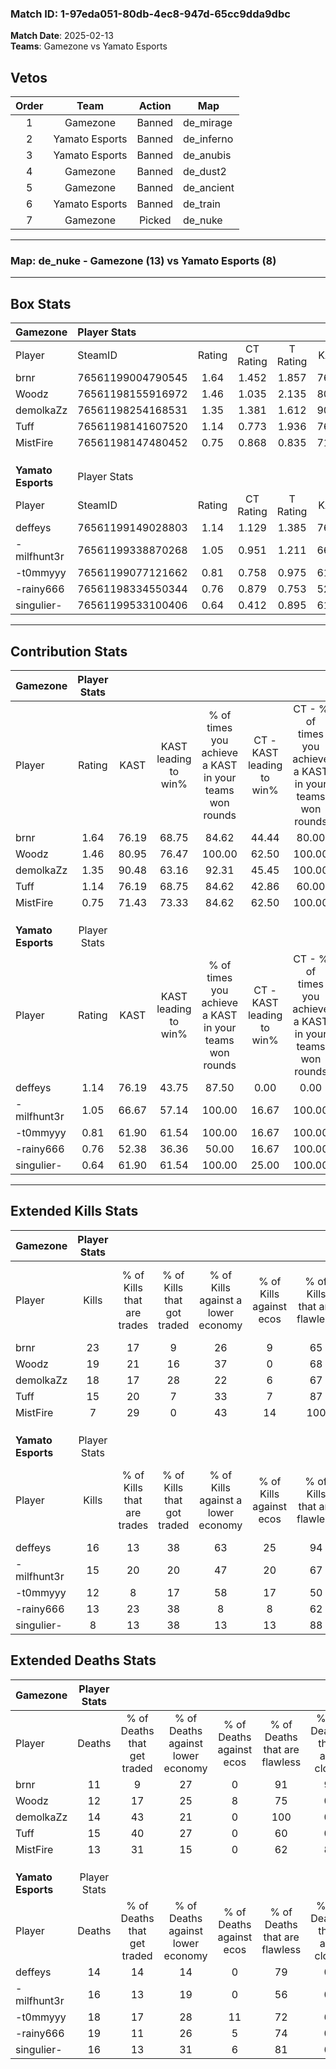 ### Match ID: 1-97eda051-80db-4ec8-947d-65cc9dda9dbc  
**Match Date**: 2025-02-13  
**Teams**: Gamezone vs Yamato Esports  

## Vetos  

| Order | Team | Action | Map |
| :---: | :--: | :----: | --- |
| 1 | Gamezone | Banned | de_mirage |
| 2 | Yamato Esports | Banned | de_inferno |
| 3 | Yamato Esports | Banned | de_anubis |
| 4 | Gamezone | Banned | de_dust2 |
| 5 | Gamezone | Banned | de_ancient |
| 6 | Yamato Esports | Banned | de_train |
| 7 | Gamezone | Picked | de_nuke |

---  

### **Map**: de_nuke - Gamezone (13) vs Yamato Esports (8)  
---  

## Box Stats  

| **Gamezone**       | Player Stats      |        |           |          |       |       |       |         |        |      |     |
| :- | :- | :-: | :-: | :-: | :-: | :-: | :-: | :-: | :-: | :-: | :-: |
| Player             | SteamID           | Rating | CT Rating | T Rating | KAST  |  ADR  | Kills | Assists | Deaths | K/D  | HS% |
| brnr               | 76561199004790545 |  1.64  |   1.452   |  1.857   | 76.19 | 103.7 |  23   |    5    |   11   | 2.09 | 47  |
| Woodz              | 76561198155916972 |  1.46  |   1.035   |  2.135   | 80.95 | 97.4  |  19   |    3    |   12   | 1.58 | 15  |
| demolkaZz          | 76561198254168531 |  1.35  |   1.381   |  1.612   | 90.48 | 72.2  |  18   |    3    |   14   | 1.29 | 55  |
| Tuff               | 76561198141607520 |  1.14  |   0.773   |  1.936   | 76.19 | 81.8  |  15   |    6    |   15   | 1.00 | 60  |
| MistFire           | 76561198147480452 |  0.75  |   0.868   |  0.835   | 71.43 | 58.6  |   7   |    5    |   13   | 0.54 | 57  |
|                    |                   |        |           |          |       |       |       |         |        |      |     |
|                    |                   |        |           |          |       |       |       |         |        |      |     |
|                    |                   |        |           |          |       |       |       |         |        |      |     |
| **Yamato Esports** | Player Stats      |        |           |          |       |       |       |         |        |      |     |
| Player             | SteamID           | Rating | CT Rating | T Rating | KAST  |  ADR  | Kills | Assists | Deaths | K/D  | HS% |
| deffeys            | 76561199149028803 |  1.14  |   1.129   |  1.385   | 76.19 | 66.2  |  16   |    2    |   14   | 1.14 | 25  |
| -milfhunt3r        | 76561199338870268 |  1.05  |   0.951   |  1.211   | 66.67 | 82.0  |  15   |    5    |   16   | 0.94 | 53  |
| -t0mmyyy           | 76561199077121662 |  0.81  |   0.758   |  0.975   | 61.90 | 71.0  |  12   |    6    |   18   | 0.67 | 75  |
| -rainy666          | 76561198334550344 |  0.76  |   0.879   |  0.753   | 52.38 | 77.9  |  13   |    2    |   19   | 0.68 | 53  |
| singulier-         | 76561199533100406 |  0.64  |   0.412   |  0.895   | 61.90 | 56.2  |   8   |    4    |   16   | 0.50 | 62  |
---  

## Contribution Stats  

| **Gamezone**       | Player Stats |       |                      |                                                        |                           |                                                             |                          |                                                            |
| :- | :-: | :-: | :-: | :-: | :-: | :-: | :-: | :-: |
| Player             |    Rating    | KAST  | KAST leading to win% | % of times you achieve a KAST in your teams won rounds | CT - KAST leading to win% | CT - % of times you achieve a KAST in your teams won rounds | T - KAST leading to win% | T - % of times you achieve a KAST in your teams won rounds |
| brnr               |     1.64     | 76.19 |        68.75         |                         84.62                          |           44.44           |                            80.00                            |          100.00          |                           87.50                            |
| Woodz              |     1.46     | 80.95 |        76.47         |                         100.00                         |           62.50           |                           100.00                            |          88.89           |                           100.00                           |
| demolkaZz          |     1.35     | 90.48 |        63.16         |                         92.31                          |           45.45           |                           100.00                            |          87.50           |                           87.50                            |
| Tuff               |     1.14     | 76.19 |        68.75         |                         84.62                          |           42.86           |                            60.00                            |          88.89           |                           100.00                           |
| MistFire           |     0.75     | 71.43 |        73.33         |                         84.62                          |           62.50           |                           100.00                            |          85.71           |                           75.00                            |
|                    |              |       |                      |                                                        |                           |                                                             |                          |                                                            |
|                    |              |       |                      |                                                        |                           |                                                             |                          |                                                            |
|                    |              |       |                      |                                                        |                           |                                                             |                          |                                                            |
| **Yamato Esports** | Player Stats |       |                      |                                                        |                           |                                                             |                          |                                                            |
| Player             |    Rating    | KAST  | KAST leading to win% | % of times you achieve a KAST in your teams won rounds | CT - KAST leading to win% | CT - % of times you achieve a KAST in your teams won rounds | T - KAST leading to win% | T - % of times you achieve a KAST in your teams won rounds |
| deffeys            |     1.14     | 76.19 |        43.75         |                         87.50                          |           0.00            |                            0.00                             |          77.78           |                           100.00                           |
| -milfhunt3r        |     1.05     | 66.67 |        57.14         |                         100.00                         |           16.67           |                           100.00                            |          87.50           |                           100.00                           |
| -t0mmyyy           |     0.81     | 61.90 |        61.54         |                         100.00                         |           16.67           |                           100.00                            |          100.00          |                           100.00                           |
| -rainy666          |     0.76     | 52.38 |        36.36         |                         50.00                          |           16.67           |                           100.00                            |          60.00           |                           42.86                            |
| singulier-         |     0.64     | 61.90 |        61.54         |                         100.00                         |           25.00           |                           100.00                            |          77.78           |                           100.00                           |
---  

## Extended Kills Stats  

| **Gamezone**       | Player Stats |                            |                            |                                    |                         |                              |                                 |                                       |                    |           |
| :- | :-: | :-: | :-: | :-: | :-: | :-: | :-: | :-: | :-: | :-: |
| Player             |    Kills     | % of Kills that are trades | % of Kills that got traded | % of Kills against a lower economy | % of Kills against ecos | % of Kills that are flawless | % of Kills that are close duels | % of Kills that are assisted by flash | Pistol Round Kills | AWP Kills |
| brnr               |      23      |             17             |             9              |                 26                 |            9            |              65              |                4                |                   0                   |         1          |     5     |
| Woodz              |      19      |             21             |             16             |                 37                 |            0            |              68              |                0                |                   0                   |         12         |     0     |
| demolkaZz          |      18      |             17             |             28             |                 22                 |            6            |              67              |                6                |                   6                   |         2          |     3     |
| Tuff               |      15      |             20             |             7              |                 33                 |            7            |              87              |                0                |                   0                   |         0          |     1     |
| MistFire           |      7       |             29             |             0              |                 43                 |           14            |             100              |                0                |                   0                   |         0          |     1     |
|                    |              |                            |                            |                                    |                         |                              |                                 |                                       |                    |           |
|                    |              |                            |                            |                                    |                         |                              |                                 |                                       |                    |           |
|                    |              |                            |                            |                                    |                         |                              |                                 |                                       |                    |           |
| **Yamato Esports** | Player Stats |                            |                            |                                    |                         |                              |                                 |                                       |                    |           |
| Player             |    Kills     | % of Kills that are trades | % of Kills that got traded | % of Kills against a lower economy | % of Kills against ecos | % of Kills that are flawless | % of Kills that are close duels | % of Kills that are assisted by flash | Pistol Round Kills | AWP Kills |
| deffeys            |      16      |             13             |             38             |                 63                 |           25            |              94              |                0                |                   0                   |         7          |     2     |
| -milfhunt3r        |      15      |             20             |             20             |                 47                 |           20            |              67              |                7                |                   0                   |         0          |     1     |
| -t0mmyyy           |      12      |             8              |             17             |                 58                 |           17            |              50              |                8                |                   0                   |         1          |     0     |
| -rainy666          |      13      |             23             |             38             |                 8                  |            8            |              62              |                0                |                   0                   |         0          |     3     |
| singulier-         |      8       |             13             |             38             |                 13                 |           13            |              88              |                0                |                   0                   |         0          |     0     |
## Extended Deaths Stats  

| **Gamezone**       | Player Stats |                             |                                   |                          |                               |                            |                           |               |
| :- | :-: | :-: | :-: | :-: | :-: | :-: | :-: | :-: |
| Player             |    Deaths    | % of Deaths that get traded | % of Deaths against lower economy | % of Deaths against ecos | % of Deaths that are flawless | % of Deaths that are close | % of Deaths while blinded | Deaths to AWP |
| brnr               |      11      |              9              |                27                 |            0             |              91               |             9              |             0             |       1       |
| Woodz              |      12      |             17              |                25                 |            8             |              75               |             0              |             0             |       0       |
| demolkaZz          |      14      |             43              |                21                 |            0             |              100              |             0              |             0             |       1       |
| Tuff               |      15      |             40              |                27                 |            0             |              60               |             0              |             0             |       2       |
| MistFire           |      13      |             31              |                15                 |            0             |              62               |             8              |             0             |       4       |
|                    |              |                             |                                   |                          |                               |                            |                           |               |
|                    |              |                             |                                   |                          |                               |                            |                           |               |
|                    |              |                             |                                   |                          |                               |                            |                           |               |
| **Yamato Esports** | Player Stats |                             |                                   |                          |                               |                            |                           |               |
| Player             |    Deaths    | % of Deaths that get traded | % of Deaths against lower economy | % of Deaths against ecos | % of Deaths that are flawless | % of Deaths that are close | % of Deaths while blinded | Deaths to AWP |
| deffeys            |      14      |             14              |                14                 |            0             |              79               |             0              |             0             |       4       |
| -milfhunt3r        |      16      |             13              |                19                 |            0             |              56               |             0              |             0             |       5       |
| -t0mmyyy           |      18      |             17              |                28                 |            11            |              72               |             6              |             0             |       2       |
| -rainy666          |      19      |             11              |                26                 |            5             |              74               |             0              |             5             |       2       |
| singulier-         |      16      |             13              |                31                 |            6             |              81               |             6              |             0             |       2       |
